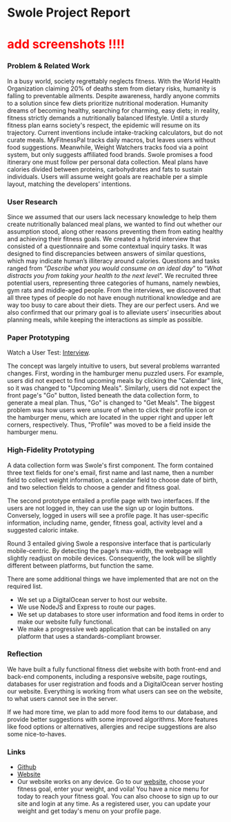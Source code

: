 # Swole Project Report

<h1><span style="color:red">add screenshots !!!!</span></h1>

### Problem & Related Work

In a busy world, society regrettably neglects fitness. With the World Health Organization claiming 20% of deaths stem from dietary risks, humanity is falling to preventable ailments. Despite awareness, hardly anyone commits to a solution since few diets prioritize nutritional moderation. Humanity dreams of becoming healthy, searching for charming, easy diets; in reality, fitness strictly demands a nutritionally balanced lifestyle. Until a sturdy fitness plan earns society's respect, the epidemic will resume on its trajectory. Current inventions include intake-tracking calculators, but do not curate meals. MyFitnessPal tracks daily macros, but leaves users without food suggestions. Meanwhile, Weight Watchers tracks food via a point system, but only suggests affiliated food brands. Swole promises a food itinerary one must follow per personal data collection. Meal plans have calories divided between proteins, carbohydrates and fats to sustain individuals. Users will assume weight goals are reachable per a simple layout, matching the developers’ intentions.

### User Research

Since we assumed that our users lack necessary knowledge to help them create nutritionally balanced meal plans, we wanted to find out whether our assumption stood, along other reasons preventing them from eating healthy and achieving their fitness goals. We created a hybrid interview that consisted of a questionnaire and some contextual inquiry tasks. It was designed to find discrepancies between answers of similar questions, which may indicate human’s illiteracy around calories. Questions and tasks ranged from “*Describe what you would consume on an ideal day*” to “*What distracts you from taking your health to the next leve*l”. We recruited three potential users, representing three categories of humans, namely newbies, gym rats and middle-aged people. From the interviews, we discovered that all three types of people do not have enough nutritional knowledge and are way too busy to care about their diets. They are our perfect users. And we also confirmed that our primary goal is to alleviate users’ insecurities about planning meals, while keeping the interactions as simple as possible.

### Paper Prototyping

Watch a User Test: [Interview](https://youtu.be/ts-yDdSn_7E).

The concept was largely intuitive to users, but several problems warranted changes. First, wording in the hamburger menu puzzled users. For example, users did not expect to find upcoming meals by clicking the "Calendar" link, so it was changed to "Upcoming Meals". Similarly, users did not expect the front page's "Go" button, listed beneath the data collection form, to generate a meal plan. Thus, "Go" is changed to "Get Meals". The biggest problem was how users were unsure of when to click their profile icon or the hamburger menu, which are located in the upper right and upper left corners, respectively. Thus, "Profile" was moved to be a field inside the hamburger menu.

### High-Fidelity Prototyping

A data collection form was Swole's first component. The form contained three text fields for one's email, first name and last name, then a number field to collect weight information, a calendar field to choose date of birth, and two selection fields to choose a gender and fitness goal.

The second prototype entailed a profile page with two interfaces. If the users are not logged in, they can use the sign up or login buttons. Conversely, logged in users will see a profile page. It has user-specific information, including name, gender, fitness goal, activity level and a suggested caloric intake.

Round 3 entailed giving Swole a responsive interface that is particularly mobile-centric. By detecting the page’s max-width, the webpage will slightly readjust on mobile devices. Consequently, the look will be slightly different between platforms, but function the same.

There are some additional things we have implemented that are not on the required list.

* We set up a DigitalOcean server to host our website.
* We use NodeJS and Express to route our pages.
* We set up databases to store user information and food items in order to make our website fully functional.
* We make a progressive web application that can be installed on any platform that uses a standards-compliant browser.

### Reflection

We have built a fully functional fitness diet website with both front-end and back-end components, including a responsive website, page routings, databases for user registration and foods and a DigitalOcean server hosting our website. Everything is working from what users can see on the website, to what users cannot see in the server.

If we had more time, we plan to add more food items to our database, and provide better suggestions with some improved algorithms. More features like food options or alternatives, allergies and recipe suggestions are also some nice-to-haves.

### Links

- [Github](https://github.com/HCI330-Project/diet/tree/master)
- [Website](http://swole.io/)
- Our website works on any device. Go to our [website](http://swole.io/), choose your fitness goal, enter your weight, and voila! You have a nice menu for today to reach your fitness goal. You can also choose to sign up to our site and login at any time. As a registered user, you can update your weight and get today's menu on your profile page.

